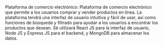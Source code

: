 Plataforma de comercio electrónico: Plataforma de comercio electrónico que permite a los usuarios comprar y vender productos en línea. 
La plataforma tendrá una interfaz de usuario intuitiva y fácil de usar, así como funciones de búsqueda y filtrado para ayudar a los usuarios a encontrar los productos que desean. 
Sé utilizará React JS para la interfaz de usuario, Node JS y Express JS para el backend, y MongoDB para almacenar los datos.
